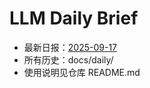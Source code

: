 # LLM Daily Brief

- 最新日报：[2025-09-17](./daily/2025-09-17.md)
- 所有历史：docs/daily/
- 使用说明见仓库 README.md
